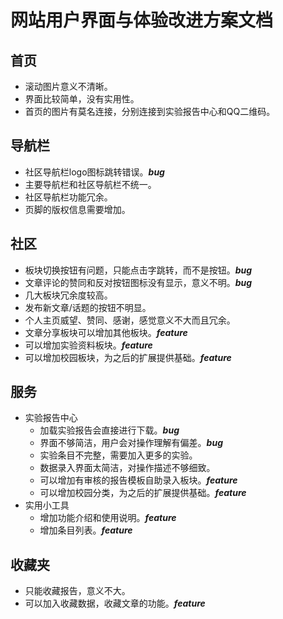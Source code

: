 # 网站用户界面与体验改进方案文档

## 首页
- 滚动图片意义不清晰。
- 界面比较简单，没有实用性。
- 首页的图片有莫名连接，分别连接到实验报告中心和QQ二维码。

## 导航栏
- 社区导航栏logo图标跳转错误。***bug***
- 主要导航栏和社区导航栏不统一。
- 社区导航栏功能冗余。
- 页脚的版权信息需要增加。

## 社区
- 板块切换按钮有问题，只能点击字跳转，而不是按钮。***bug***
- 文章评论的赞同和反对按钮图标没有显示，意义不明。***bug***
- 几大板块冗余度较高。
- 发布新文章/话题的按钮不明显。
- 个人主页威望、赞同、感谢，感觉意义不大而且冗余。
- 文章分享板块可以增加其他板块。***feature***
- 可以增加实验资料板块。***feature***
- 可以增加校园板块，为之后的扩展提供基础。***feature***

## 服务
- 实验报告中心
    - 加载实验报告会直接进行下载。***bug***
    - 界面不够简洁，用户会对操作理解有偏差。***bug***
    - 实验条目不完整，需要加入更多的实验。
    - 数据录入界面太简洁，对操作描述不够细致。
    - 可以增加有审核的报告模板自助录入板块。***feature***
    - 可以增加校园分类，为之后的扩展提供基础。***feature***
- 实用小工具
    - 增加功能介绍和使用说明。***feature***
    - 增加条目列表。***feature***

## 收藏夹
- 只能收藏报告，意义不大。
- 可以加入收藏数据，收藏文章的功能。***feature***